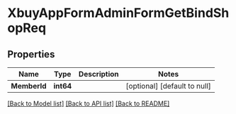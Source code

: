 # XbuyAppFormAdminFormGetBindShopReq

## Properties
Name | Type | Description | Notes
------------ | ------------- | ------------- | -------------
**MemberId** | **int64** |  | [optional] [default to null]

[[Back to Model list]](../README.md#documentation-for-models) [[Back to API list]](../README.md#documentation-for-api-endpoints) [[Back to README]](../README.md)

